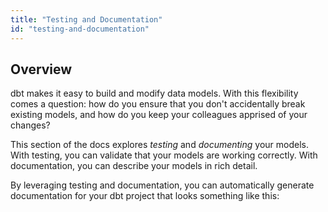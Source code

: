 ```yaml
---
title: "Testing and Documentation"
id: "testing-and-documentation"
---
```


## Overview

dbt makes it easy to build and modify data models. With this flexibility comes a question: how do you ensure that you don't accidentally break existing models, and how do you keep your colleagues apprised of your changes?

This section of the docs explores _testing_ and _documenting_ your models. With testing, you can validate that your models are working correctly. With documentation, you can describe your models in rich detail.

By leveraging testing and documentation, you can automatically generate documentation for your dbt project that looks something like this:

<Lightbox src="/img/docs/building-a-dbt-project/3506cd5-Screen_Shot_2018-08-14_at_6.29.55_PM.png" title="Static documentation generated for the Fishtown Analytics dbt project"/>
